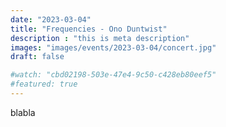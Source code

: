 ```yaml
---
date: "2023-03-04"
title: "Frequencies - Ono Duntwist"
description : "this is meta description"
images: "images/events/2023-03-04/concert.jpg"
draft: false

#watch: "cbd02198-503e-47e4-9c50-c428eb80eef5"
#featured: true
---
```


blabla
